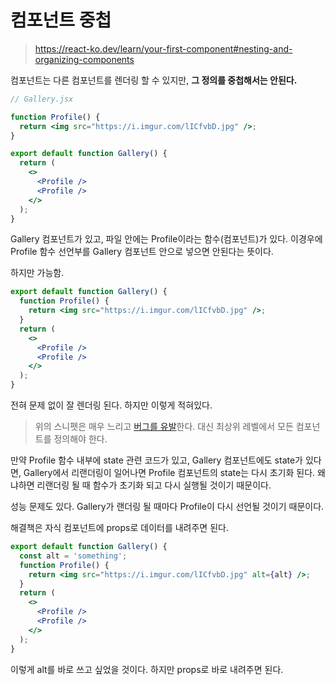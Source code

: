 # 컴포넌트 중첩

> https://react-ko.dev/learn/your-first-component#nesting-and-organizing-components

컴포넌트는 다른 컴포넌트를 렌더링 할 수 있지만, **그 정의를 중첩해서는 안된다.**

```jsx
// Gallery.jsx

function Profile() {
  return <img src="https://i.imgur.com/lICfvbD.jpg" />;
}

export default function Gallery() {
  return (
    <>
      <Profile />
      <Profile />
    </>
  );
}
```

Gallery 컴포넌트가 있고, 파일 안에는 Profile이라는 함수(컴포넌트)가 있다. 이경우에 Profile 함수 선언부를 Gallery 컴포넌트 안으로 넣으면 안된다는 뜻이다.

하지만 가능함.

```jsx
export default function Gallery() {
  function Profile() {
    return <img src="https://i.imgur.com/lICfvbD.jpg" />;
  }
  return (
    <>
      <Profile />
      <Profile />
    </>
  );
}
```

전혀 문제 없이 잘 렌더링 된다. 하지만 이렇게 적혀있다.

> 위의 스니펫은 매우 느리고 [버그를 유발](https://react-ko.dev/learn/preserving-and-resetting-state#different-components-at-the-same-position-reset-state)한다. 대신 최상위 레벨에서 모든 컴포넌트를 정의해야 한다.

만약 Profile 함수 내부에 state 관련 코드가 있고, Gallery 컴포넌트에도 state가 있다면, Gallery에서 리랜더링이 일어나면 Profile 컴포넌트의 state는 다시 초기화 된다. 왜냐하면 리랜더링 될 때 함수가 초기화 되고 다시 실행될 것이기 때문이다.

성능 문제도 있다. Gallery가 랜더링 될 때마다 Profile이 다시 선언될 것이기 때문이다.

해결책은 자식 컴포넌트에 props로 데이터를 내려주면 된다.

```jsx
export default function Gallery() {
  const alt = 'something';
  function Profile() {
    return <img src="https://i.imgur.com/lICfvbD.jpg" alt={alt} />;
  }
  return (
    <>
      <Profile />
      <Profile />
    </>
  );
}
```

이렇게 alt를 바로 쓰고 싶었을 것이다. 하지만 props로 바로 내려주면 된다.
